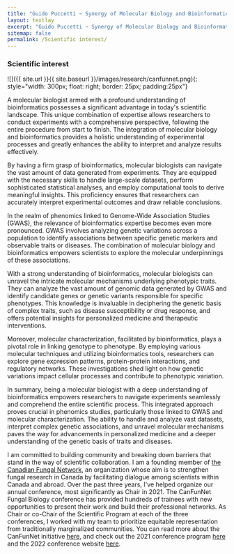 ```yaml
---
title: "Guido Puccetti ~ Synergy of Molecular Biology and Bioinformatics:Phenomic Relevance"
layout: textlay
excerpt: "Guido Puccetti ~ Synergy of Molecular Biology and Bioinformatics:Phenomic Relevance"
sitemap: false
permalink: /Scientific interest/
---
```


### Scientific interest

![]({{ site.url }}{{ site.baseurl }}/images/research/canfunnet.png){: style="width: 300px; float: right; border: 25px; padding:25px"}

A molecular biologist armed with a profound understanding of bioinformatics possesses a significant advantage in today's scientific landscape. This unique combination of expertise allows researchers to conduct experiments with a comprehensive perspective, following the entire procedure from start to finish. The integration of molecular biology and bioinformatics provides a holistic understanding of experimental processes and greatly enhances the ability to interpret and analyze results effectively.

By having a firm grasp of bioinformatics, molecular biologists can navigate the vast amount of data generated from experiments. They are equipped with the necessary skills to handle large-scale datasets, perform sophisticated statistical analyses, and employ computational tools to derive meaningful insights. This proficiency ensures that researchers can accurately interpret experimental outcomes and draw reliable conclusions.

In the realm of phenomics linked to Genome-Wide Association Studies (GWAS), the relevance of bioinformatics expertise becomes even more pronounced. GWAS involves analyzing genetic variations across a population to identify associations between specific genetic markers and observable traits or diseases. The combination of molecular biology and bioinformatics empowers scientists to explore the molecular underpinnings of these associations.

With a strong understanding of bioinformatics, molecular biologists can unravel the intricate molecular mechanisms underlying phenotypic traits. They can analyze the vast amount of genomic data generated by GWAS and identify candidate genes or genetic variants responsible for specific phenotypes. This knowledge is invaluable in deciphering the genetic basis of complex traits, such as disease susceptibility or drug response, and offers potential insights for personalized medicine and therapeutic interventions.

Moreover, molecular characterization, facilitated by bioinformatics, plays a pivotal role in linking genotype to phenotype. By employing various molecular techniques and utilizing bioinformatics tools, researchers can explore gene expression patterns, protein-protein interactions, and regulatory networks. These investigations shed light on how genetic variations impact cellular processes and contribute to phenotypic variation.

In summary, being a molecular biologist with a deep understanding of bioinformatics empowers researchers to navigate experiments seamlessly and comprehend the entire scientific process. This integrated approach proves crucial in phenomics studies, particularly those linked to GWAS and molecular characterization. The ability to handle and analyze vast datasets, interpret complex genetic associations, and unravel molecular mechanisms paves the way for advancements in personalized medicine and a deeper understanding of the genetic basis of traits and diseases.

I am committed to building community and breaking down barriers that stand in the way of scientific collaboration. I am a founding member of [the Canadian Fungal  Network](https://www.fungalresearch.ca/), an organization whose aim is to strengthen fungal research in Canada by facilitating dialogue among scientists within Canada and abroad. Over the past three years, I've helped organize our annual conference, most significantly as Chair in 2021. The CanFunNet Fungal Biology conference has provided hundreds of trainees with new opportunities to present their work and build their professional networks. As Chair or co-Chair of the Scientific Program at each of the three conferences, I worked with my team to prioritize equitable representation from traditionally marginalized communities. You can read more about the CanFunNet initiative [here](https://www.nrcresearchpress.com/doi/abs/10.1139/cjm-2020-0263#.XyBF0ShKiUk), and check out the 2021 conference program [here](https://conferences.uwo.ca/JCGMC/home) and the 2022 conference website [here](https://conferences.uwo.ca/canfunnet/).

